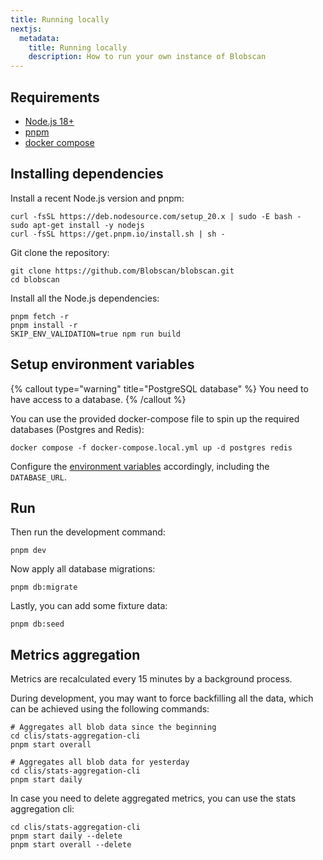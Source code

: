 ```yaml
---
title: Running locally
nextjs:
  metadata:
    title: Running locally
    description: How to run your own instance of Blobscan
---
```


## Requirements

- [Node.js 18+](https://nodejs.org/)
- [pnpm](https://pnpm.io/)
- [docker compose](https://docs.docker.com/compose/)

## Installing dependencies

Install a recent Node.js version and pnpm:

```shell
curl -fsSL https://deb.nodesource.com/setup_20.x | sudo -E bash -
sudo apt-get install -y nodejs
curl -fsSL https://get.pnpm.io/install.sh | sh -
```

Git clone the repository:

```shell
git clone https://github.com/Blobscan/blobscan.git
cd blobscan
```

Install all the Node.js dependencies:

```shell
pnpm fetch -r
pnpm install -r
SKIP_ENV_VALIDATION=true npm run build
```

## Setup environment variables

{% callout type="warning" title="PostgreSQL database" %}
You need to have access to a database.
{% /callout %}

You can use the provided docker-compose file to spin up the required databases (Postgres and Redis):

```shell
docker compose -f docker-compose.local.yml up -d postgres redis
```

Configure the [environment variables](/docs/environment) accordingly, including the `DATABASE_URL`.

## Run

Then run the development command:

```shell
pnpm dev
```

Now apply all database migrations:

```shell
pnpm db:migrate
```

Lastly, you can add some fixture data:

```shell
pnpm db:seed
```

## Metrics aggregation

Metrics are recalculated every 15 minutes by a background process.

During development, you may want to force backfilling all the data, which can
be achieved using the following commands:

```shell
# Aggregates all blob data since the beginning
cd clis/stats-aggregation-cli
pnpm start overall
```

```shell
# Aggregates all blob data for yesterday
cd clis/stats-aggregation-cli
pnpm start daily
```

In case you need to delete aggregated metrics, you can use the stats aggregation cli:

```shell
cd clis/stats-aggregation-cli
pnpm start daily --delete
pnpm start overall --delete
```
